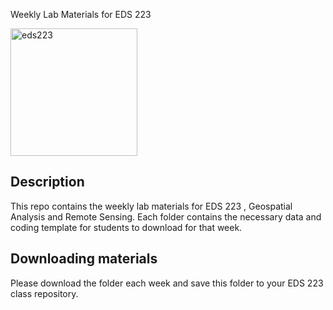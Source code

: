 Weekly Lab Materials for EDS 223

<img width="203" height="204" alt="eds223" src="https://github.com/user-attachments/assets/1c3e7dae-f87c-43ae-a5f0-223dba36b56b" />


## Description 
This repo contains the weekly lab materials for EDS 223 , Geospatial Analysis and Remote Sensing. Each folder contains the necessary data and coding template for students to download for that week. 

## Downloading materials 
Please download the folder each week and save this folder to your EDS 223 class repository. 
